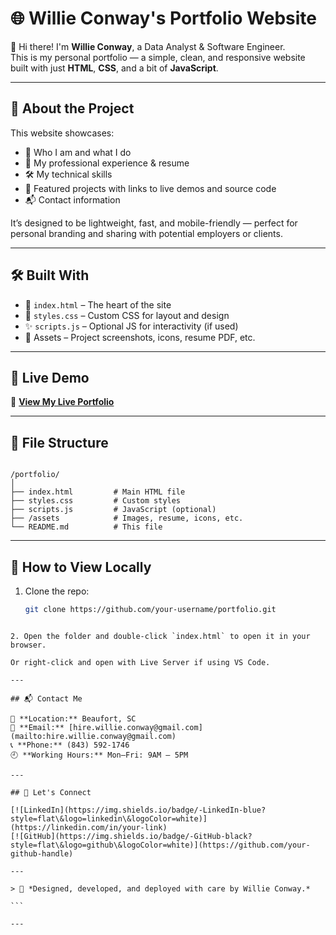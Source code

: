 
# 🌐 Willie Conway's Portfolio Website

👋 Hi there! I'm **Willie Conway**, a Data Analyst & Software Engineer.  
This is my personal portfolio — a simple, clean, and responsive website built with just **HTML**, **CSS**, and a bit of **JavaScript**.

---

## 📄 About the Project

This website showcases:
- 🧠 Who I am and what I do
- 💼 My professional experience & resume
- 🛠️ My technical skills
- 🚀 Featured projects with links to live demos and source code
- 📬 Contact information

It’s designed to be lightweight, fast, and mobile-friendly — perfect for personal branding and sharing with potential employers or clients.

---

## 🛠️ Built With

- 🧾 `index.html` – The heart of the site
- 🎨 `styles.css` – Custom CSS for layout and design
- ✨ `scripts.js` – Optional JS for interactivity (if used)
- 📁 Assets – Project screenshots, icons, resume PDF, etc.

---

## 📸 Live Demo

🔗 [**View My Live Portfolio**](https://your-portfolio-link.com)

---

## 📁 File Structure

```

/portfolio/
│
├── index.html         # Main HTML file
├── styles.css         # Custom styles
├── scripts.js         # JavaScript (optional)
├── /assets            # Images, resume, icons, etc.
└── README.md          # This file

````

---

## 🧪 How to View Locally

1. Clone the repo:
   ```bash
   git clone https://github.com/your-username/portfolio.git
````

2. Open the folder and double-click `index.html` to open it in your browser.

Or right-click and open with Live Server if using VS Code.

---

## 📬 Contact Me

📍 **Location:** Beaufort, SC
📧 **Email:** [hire.willie.conway@gmail.com](mailto:hire.willie.conway@gmail.com)
📞 **Phone:** (843) 592-1746
🕘 **Working Hours:** Mon–Fri: 9AM – 5PM

---

## 🔗 Let's Connect

[![LinkedIn](https://img.shields.io/badge/-LinkedIn-blue?style=flat\&logo=linkedin\&logoColor=white)](https://linkedin.com/in/your-link)
[![GitHub](https://img.shields.io/badge/-GitHub-black?style=flat\&logo=github\&logoColor=white)](https://github.com/your-github-handle)

---

> 🎯 *Designed, developed, and deployed with care by Willie Conway.*

```

---


